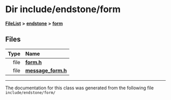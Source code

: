

# Dir include/endstone/form



[**FileList**](files.md) **>** [**endstone**](dir_6cf277b678674f97c7a2b6b3b2447b33.md) **>** [**form**](dir_0fd3b458603af3963ebb9c312a9238ec.md)












## Files

| Type | Name |
| ---: | :--- |
| file | [**form.h**](form_8h.md) <br> |
| file | [**message\_form.h**](message__form_8h.md) <br> |



























































------------------------------
The documentation for this class was generated from the following file `include/endstone/form/`

